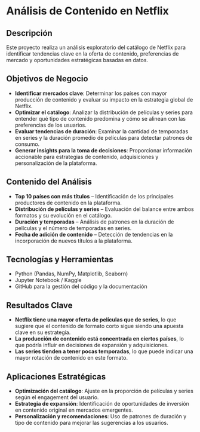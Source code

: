 # Análisis de Contenido en Netflix  

## Descripción  
Este proyecto realiza un análisis exploratorio del catálogo de Netflix para identificar tendencias clave en la oferta de contenido, preferencias de mercado y oportunidades estratégicas basadas en datos.  

## Objetivos de Negocio  
- **Identificar mercados clave**: Determinar los países con mayor producción de contenido y evaluar su impacto en la estrategia global de Netflix.  
- **Optimizar el catálogo**: Analizar la distribución de películas y series para entender qué tipo de contenido predomina y cómo se alinean con las preferencias de los usuarios.  
- **Evaluar tendencias de duración**: Examinar la cantidad de temporadas en series y la duración promedio de películas para detectar patrones de consumo.  
- **Generar insights para la toma de decisiones**: Proporcionar información accionable para estrategias de contenido, adquisiciones y personalización de la plataforma.  

## Contenido del Análisis  
- **Top 10 países con más títulos** – Identificación de los principales productores de contenido en la plataforma.  
- **Distribución de películas y series** – Evaluación del balance entre ambos formatos y su evolución en el catálogo.  
- **Duración y temporadas** – Análisis de patrones en la duración de películas y el número de temporadas en series.  
- **Fecha de adición de contenido** – Detección de tendencias en la incorporación de nuevos títulos a la plataforma.  

## Tecnologías y Herramientas  
- Python (Pandas, NumPy, Matplotlib, Seaborn)  
- Jupyter Notebook / Kaggle  
- GitHub para la gestión del código y la documentación  

## Resultados Clave  
- **Netflix tiene una mayor oferta de películas que de series**, lo que sugiere que el contenido de formato corto sigue siendo una apuesta clave en su estrategia.  
- **La producción de contenido está concentrada en ciertos países**, lo que podría influir en decisiones de expansión y adquisiciones.  
- **Las series tienden a tener pocas temporadas**, lo que puede indicar una mayor rotación de contenido en este formato.  

## Aplicaciones Estratégicas  
- **Optimización del catálogo**: Ajuste en la proporción de películas y series según el engagement del usuario.  
- **Estrategia de expansión**: Identificación de oportunidades de inversión en contenido original en mercados emergentes.  
- **Personalización y recomendaciones**: Uso de patrones de duración y tipo de contenido para mejorar las sugerencias a los usuarios.  
